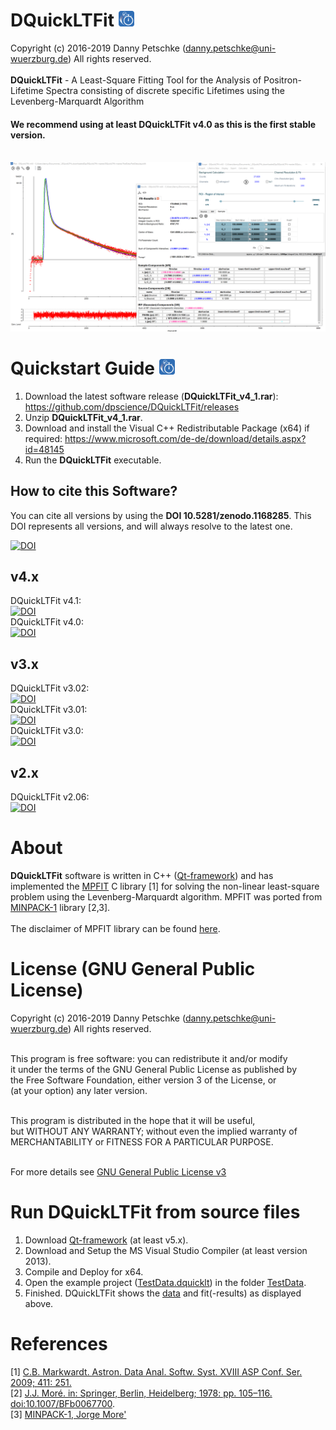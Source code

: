 ﻿# DQuickLTFit  <img src="https://github.com/dpscience/DQuickLTFit/blob/master/Images/IconPNGRounded.png" width="25" height="25">   

Copyright (c) 2016-2019 Danny Petschke (danny.petschke@uni-wuerzburg.de) All rights reserved.<br><br>
<b>DQuickLTFit</b> - A Least-Square Fitting Tool for the Analysis of Positron-Lifetime Spectra consisting of discrete specific Lifetimes using the Levenberg-Marquardt Algorithm<br>

#### We recommend using at least DQuickLTFit v4.0 as this is the first stable version.

<br>![DQuickLTFit](/TestData/Software.png)

# Quickstart Guide <img src="https://github.com/dpscience/DQuickLTFit/blob/master/Images/IconPNGRounded.png" width="25" height="25"> 

1. Download the latest software release (<b>DQuickLTFit_v4_1.rar</b>): https://github.com/dpscience/DQuickLTFit/releases
2. Unzip <b>DQuickLTFit_v4_1.rar</b>.
3. Download and install the Visual C++ Redistributable Package (x64) if required: https://www.microsoft.com/de-de/download/details.aspx?id=48145
3. Run the <b>DQuickLTFit</b> executable.

## How to cite this Software?

You can cite all versions by using the <b>DOI 10.5281/zenodo.1168285</b>. This DOI represents all versions, and will always resolve to the latest one.<br>

[![DOI](https://zenodo.org/badge/DOI/10.5281/zenodo.1168285.svg)](https://doi.org/10.5281/zenodo.1168285)

## v4.x
DQuickLTFit v4.1:<br>[![DOI](https://zenodo.org/badge/DOI/10.5281/zenodo.3356830.svg)](https://doi.org/10.5281/zenodo.3356830)<br>
DQuickLTFit v4.0:<br>[![DOI](https://zenodo.org/badge/DOI/10.5281/zenodo.1414142.svg)](https://doi.org/10.5281/zenodo.1414142)<br>

## v3.x
DQuickLTFit v3.02:<br>[![DOI](https://zenodo.org/badge/DOI/10.5281/zenodo.1219482.svg)](https://doi.org/10.5281/zenodo.1219482)<br>
DQuickLTFit v3.01:<br>[![DOI](https://zenodo.org/badge/DOI/10.5281/zenodo.1208613.svg)](https://doi.org/10.5281/zenodo.1208613)<br>
DQuickLTFit v3.0:<br>[![DOI](https://zenodo.org/badge/DOI/10.5281/zenodo.1202345.svg)](https://doi.org/10.5281/zenodo.1202345)<br>

## v2.x
DQuickLTFit v2.06:<br>[![DOI](https://zenodo.org/badge/DOI/10.5281/zenodo.1168286.svg)](https://doi.org/10.5281/zenodo.1168286)<br>

# About
<b>DQuickLTFit</b> software is written in C++ ([Qt-framework](https://www.qt.io/)) and has implemented the [MPFIT](https://www.physics.wisc.edu/~craigm/idl/cmpfit.html) C library [1] for solving the non-linear least-square problem using the Levenberg-Marquardt algorithm. 
MPFIT was ported from [MINPACK-1](http://www.netlib.org/minpack/) library [2,3].<br><br>
The disclaimer of MPFIT library can be found [here](/Fit/mpfit_DISCLAIMER).<br>

# License (GNU General Public License)
Copyright (c) 2016-2019 Danny Petschke (danny.petschke@uni-wuerzburg.de) All rights reserved.<br><br>

<p align="justify">This program is free software: you can redistribute it and/or modify<br>
it under the terms of the GNU General Public License as published by<br>
the Free Software Foundation, either version 3 of the License, or<br>
(at your option) any later version.<br><br>

This program is distributed in the hope that it will be useful,<br>
but WITHOUT ANY WARRANTY; without even the implied warranty of<br>
MERCHANTABILITY or FITNESS FOR A PARTICULAR PURPOSE.<br><br></p>

For more details see [GNU General Public License v3](https://www.gnu.org/licenses/gpl-3.0)

# Run DQuickLTFit from source files
1. Download [Qt-framework](https://www.qt.io/download) (at least v5.x).
2. Download and Setup the MS Visual Studio Compiler (at least version 2013).
3. Compile and Deploy for x64.
4. Open the example project ([TestData.dquicklt](/TestData/TestData.dquicklt)) in the folder [TestData](/TestData/).
5. Finished. DQuickLTFit shows the [data](/TestData/TestData_5psPerChannel.dat) and fit(-results) as displayed above.

# References
[1] [C.B. Markwardt. Astron. Data Anal. Softw. Syst. XVIII ASP Conf. Ser. 2009; 411: 251.](https://arxiv.org/abs/0902.2850)<br>
[2] [J.J. Moré. in: Springer, Berlin, Heidelberg; 1978: pp. 105–116. doi:10.1007/BFb0067700](https://link.springer.com/chapter/10.1007/BFb0067700).<br>
[3] [MINPACK-1, Jorge More'](http://www.netlib.org/minpack/)




